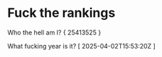 # Fuck the rankings

Who the hell am I?
{ 25413525 }

What fucking year is it?
[ 2025-04-02T15:53:20Z ]
